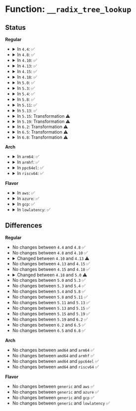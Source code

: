 # Function: <code>__radix_tree_lookup</code>

## Status
<b>Regular</b>
<ul>
<li>
<details>
<summary>In <code>4.4</code>: ✅</summary>

```c
void *__radix_tree_lookup(struct radix_tree_root *root, long unsigned int index, struct radix_tree_node **nodep, void ***slotp);
```

**Collision:** Unique Global

**Inline:** No

**Transformation:** False

**Instances:**

```
In lib/radix-tree.c (ffffffff813eef10)
Location: lib/radix-tree.c:491
Inline: False
Direct callers:
  - mm/filemap.c:__delete_from_page_cache
  - lib/radix-tree.c:radix_tree_lookup_slot
  - lib/radix-tree.c:radix_tree_lookup
  - lib/radix-tree.c:radix_tree_delete_item
```
**Symbols:**

```
ffffffff813eef10-ffffffff813eefaa: __radix_tree_lookup (STB_GLOBAL)
```
</details>
</li>
<li>
<details>
<summary>In <code>4.8</code>: ✅</summary>

```c
void *__radix_tree_lookup(struct radix_tree_root *root, long unsigned int index, struct radix_tree_node **nodep, void ***slotp);
```

**Collision:** Unique Global

**Inline:** No

**Transformation:** False

**Instances:**

```
In lib/radix-tree.c (ffffffff81435680)
Location: lib/radix-tree.c:677
Inline: False
Direct callers:
  - fs/dax.c:dax_fault
  - fs/dax.c:dax_unlock_mapping_entry
  - fs/dax.c:get_unlocked_mapping_entry
  - lib/radix-tree.c:radix_tree_replace_clear_tags
  - lib/radix-tree.c:radix_tree_delete_item
  - lib/radix-tree.c:radix_tree_lookup
  - lib/radix-tree.c:radix_tree_lookup_slot
```
**Symbols:**

```
ffffffff81435680-ffffffff81435770: __radix_tree_lookup (STB_GLOBAL)
```
</details>
</li>
<li>
<details>
<summary>In <code>4.10</code>: ✅</summary>

```c
void *__radix_tree_lookup(struct radix_tree_root *root, long unsigned int index, struct radix_tree_node **nodep, void ***slotp);
```

**Collision:** Unique Global

**Inline:** No

**Transformation:** False

**Instances:**

```
In lib/radix-tree.c (ffffffff81451e20)
Location: lib/radix-tree.c:911
Inline: False
Direct callers:
  - mm/filemap.c:__delete_from_page_cache
  - mm/truncate.c:clear_shadow_entry
  - mm/shmem.c:shmem_radix_tree_replace
  - fs/dax.c:dax_insert_mapping_entry
  - fs/dax.c:dax_invalidate_mapping_entry
  - fs/dax.c:dax_unlock_mapping_entry
  - fs/dax.c:get_unlocked_mapping_entry
  - lib/radix-tree.c:radix_tree_delete_item
  - lib/radix-tree.c:radix_tree_split
  - lib/radix-tree.c:radix_tree_lookup
  - lib/radix-tree.c:radix_tree_lookup_slot
```
**Symbols:**

```
ffffffff81451e20-ffffffff81451f10: __radix_tree_lookup (STB_GLOBAL)
```
</details>
</li>
<li>
<details>
<summary>In <code>4.13</code>: ✅</summary>

```c
void *__radix_tree_lookup(const struct radix_tree_root *root, long unsigned int index, struct radix_tree_node **nodep, void ***slotp);
```

**Collision:** Unique Global

**Inline:** No

**Transformation:** False

**Instances:**

```
In lib/radix-tree.c (ffffffff818f1cf0)
Location: lib/radix-tree.c:1029
Inline: False
Direct callers:
  - mm/filemap.c:__delete_from_page_cache
  - mm/truncate.c:clear_shadow_entry
  - mm/shmem.c:shmem_radix_tree_replace
  - fs/dax.c:grab_mapping_entry
  - fs/dax.c:dax_unlock_mapping_entry
  - fs/dax.c:get_unlocked_mapping_entry
  - lib/idr.c:idr_replace
  - lib/radix-tree.c:radix_tree_delete_item
  - lib/radix-tree.c:radix_tree_split
  - lib/radix-tree.c:radix_tree_lookup
  - lib/radix-tree.c:radix_tree_lookup_slot
```
**Symbols:**

```
ffffffff818f1cf0-ffffffff818f1e14: __radix_tree_lookup (STB_GLOBAL)
```
</details>
</li>
<li>
<details>
<summary>In <code>4.15</code>: ✅</summary>

```c
void *__radix_tree_lookup(const struct radix_tree_root *root, long unsigned int index, struct radix_tree_node **nodep, void ***slotp);
```

**Collision:** Unique Global

**Inline:** No

**Transformation:** False

**Instances:**

```
In lib/radix-tree.c (ffffffff819781a0)
Location: lib/radix-tree.c:1028
Inline: False
Direct callers:
  - mm/filemap.c:__delete_from_page_cache
  - mm/truncate.c:invalidate_inode_pages2_range
  - mm/truncate.c:invalidate_mapping_pages
  - mm/shmem.c:shmem_radix_tree_replace
  - fs/dax.c:dax_insert_mapping_entry
  - fs/dax.c:grab_mapping_entry
  - fs/dax.c:dax_unlock_mapping_entry
  - fs/dax.c:get_unlocked_mapping_entry
  - lib/idr.c:idr_replace_ext
  - lib/radix-tree.c:radix_tree_delete_item
  - lib/radix-tree.c:radix_tree_split
  - lib/radix-tree.c:radix_tree_lookup
  - lib/radix-tree.c:radix_tree_lookup_slot
```
**Symbols:**

```
ffffffff819781a0-ffffffff819782c4: __radix_tree_lookup (STB_GLOBAL)
```
</details>
</li>
<li>
<details>
<summary>In <code>4.18</code>: ✅</summary>

```c
void *__radix_tree_lookup(const struct radix_tree_root *root, long unsigned int index, struct radix_tree_node **nodep, void ***slotp);
```

**Collision:** Unique Global

**Inline:** No

**Transformation:** False

**Instances:**

```
In lib/radix-tree.c (ffffffff819d48f0)
Location: lib/radix-tree.c:1029
Inline: False
Direct callers:
  - mm/filemap.c:__delete_from_page_cache
  - mm/truncate.c:invalidate_inode_pages2_range
  - mm/truncate.c:invalidate_mapping_pages
  - mm/shmem.c:shmem_radix_tree_replace
  - fs/dax.c:dax_insert_mapping_entry
  - fs/dax.c:grab_mapping_entry
  - fs/dax.c:unlock_mapping_entry
  - fs/dax.c:__get_unlocked_mapping_entry
  - lib/idr.c:idr_replace
  - lib/radix-tree.c:radix_tree_delete_item
  - lib/radix-tree.c:radix_tree_split
  - lib/radix-tree.c:radix_tree_lookup
  - lib/radix-tree.c:radix_tree_lookup_slot
```
**Symbols:**

```
ffffffff819d48f0-ffffffff819d49d4: __radix_tree_lookup (STB_GLOBAL)
```
</details>
</li>
<li>
<details>
<summary>In <code>5.0</code>: ✅</summary>

```c
void *__radix_tree_lookup(const struct xarray *root, long unsigned int index, struct xa_node **nodep, void ***slotp);
```

**Collision:** Unique Global

**Inline:** No

**Transformation:** False

**Instances:**

```
In lib/radix-tree.c (ffffffff81a0d5a0)
Location: lib/radix-tree.c:769
Inline: False
Direct callers:
  - lib/idr.c:idr_replace
  - lib/radix-tree.c:radix_tree_delete_item
  - lib/radix-tree.c:radix_tree_lookup
  - lib/radix-tree.c:radix_tree_lookup_slot
```
**Symbols:**

```
ffffffff81a0d5a0-ffffffff81a0d63d: __radix_tree_lookup (STB_GLOBAL)
```
</details>
</li>
<li>
<details>
<summary>In <code>5.3</code>: ✅</summary>

```c
void *__radix_tree_lookup(const struct xarray *root, long unsigned int index, struct xa_node **nodep, void ***slotp);
```

**Collision:** Unique Global

**Inline:** No

**Transformation:** False

**Instances:**

```
In lib/radix-tree.c (ffffffff81a7cee0)
Location: lib/radix-tree.c:756
Inline: False
Direct callers:
  - lib/idr.c:idr_replace
  - lib/radix-tree.c:radix_tree_delete_item
  - lib/radix-tree.c:radix_tree_lookup
  - lib/radix-tree.c:radix_tree_lookup_slot
```
**Symbols:**

```
ffffffff81a7cee0-ffffffff81a7cf7d: __radix_tree_lookup (STB_GLOBAL)
```
</details>
</li>
<li>
<details>
<summary>In <code>5.4</code>: ✅</summary>

```c
void *__radix_tree_lookup(const struct xarray *root, long unsigned int index, struct xa_node **nodep, void ***slotp);
```

**Collision:** Unique Global

**Inline:** No

**Transformation:** False

**Instances:**

```
In lib/radix-tree.c (ffffffff81ab4210)
Location: lib/radix-tree.c:756
Inline: False
Direct callers:
  - lib/idr.c:idr_replace
  - lib/radix-tree.c:radix_tree_delete_item
  - lib/radix-tree.c:radix_tree_lookup
  - lib/radix-tree.c:radix_tree_lookup_slot
```
**Symbols:**

```
ffffffff81ab4210-ffffffff81ab42ad: __radix_tree_lookup (STB_GLOBAL)
```
</details>
</li>
<li>
<details>
<summary>In <code>5.8</code>: ✅</summary>

```c
void *__radix_tree_lookup(const struct xarray *root, long unsigned int index, struct xa_node **nodep, void ***slotp);
```

**Collision:** Unique Global

**Inline:** No

**Transformation:** False

**Instances:**

```
In lib/radix-tree.c (ffffffff815eeb90)
Location: lib/radix-tree.c:748
Inline: False
Direct callers:
  - lib/idr.c:idr_replace
  - lib/radix-tree.c:radix_tree_delete_item
  - lib/radix-tree.c:radix_tree_lookup
  - lib/radix-tree.c:radix_tree_lookup_slot
```
**Symbols:**

```
ffffffff815eeb90-ffffffff815eec42: __radix_tree_lookup (STB_GLOBAL)
```
</details>
</li>
<li>
<details>
<summary>In <code>5.11</code>: ✅</summary>

```c
void *__radix_tree_lookup(const struct xarray *root, long unsigned int index, struct xa_node **nodep, void ***slotp);
```

**Collision:** Unique Global

**Inline:** No

**Transformation:** False

**Instances:**

```
In lib/radix-tree.c (ffffffff816132e0)
Location: lib/radix-tree.c:748
Inline: False
Direct callers:
  - lib/idr.c:idr_replace
  - lib/radix-tree.c:radix_tree_delete_item
  - lib/radix-tree.c:radix_tree_lookup
  - lib/radix-tree.c:radix_tree_lookup_slot
```
**Symbols:**

```
ffffffff816132e0-ffffffff81613392: __radix_tree_lookup (STB_GLOBAL)
```
</details>
</li>
<li>
<details>
<summary>In <code>5.13</code>: ✅</summary>

```c
void *__radix_tree_lookup(const struct xarray *root, long unsigned int index, struct xa_node **nodep, void ***slotp);
```

**Collision:** Unique Global

**Inline:** No

**Transformation:** False

**Instances:**

```
In lib/radix-tree.c (ffffffff815f6940)
Location: lib/radix-tree.c:748
Inline: False
Direct callers:
  - lib/idr.c:idr_replace
  - lib/radix-tree.c:radix_tree_delete_item
  - lib/radix-tree.c:radix_tree_lookup
  - lib/radix-tree.c:radix_tree_lookup_slot
```
**Symbols:**

```
ffffffff815f6940-ffffffff815f69f2: __radix_tree_lookup (STB_GLOBAL)
```
</details>
</li>
<li>
<details>
<summary>In <code>5.15</code>: Transformation ⚠️</summary>

```c
void *__radix_tree_lookup(const struct xarray *root, long unsigned int index, struct xa_node **nodep, void ***slotp);
```

**Collision:** Unique Global

**Inline:** No

**Transformation:** True

**Instances:**

```
In lib/radix-tree.c (0)
Location: lib/radix-tree.c:748
Inline: False
Direct callers:
  - lib/idr.c:idr_replace
  - lib/radix-tree.c:radix_tree_delete_item
  - lib/radix-tree.c:radix_tree_lookup
  - lib/radix-tree.c:radix_tree_lookup_slot
```
**Symbols:**

```
ffffffff81cdf902-ffffffff81cdf95c: __radix_tree_lookup.cold (STB_LOCAL)
ffffffff81664020-ffffffff816640f4: __radix_tree_lookup (STB_GLOBAL)
```
</details>
</li>
<li>
<details>
<summary>In <code>5.19</code>: Transformation ⚠️</summary>

```c
void *__radix_tree_lookup(const struct xarray *root, long unsigned int index, struct xa_node **nodep, void ***slotp);
```

**Collision:** Unique Global

**Inline:** No

**Transformation:** True

**Instances:**

```
In lib/radix-tree.c (0)
Location: lib/radix-tree.c:748
Inline: False
Direct callers:
  - lib/idr.c:idr_replace
  - lib/radix-tree.c:radix_tree_delete_item
  - lib/radix-tree.c:radix_tree_lookup
  - lib/radix-tree.c:radix_tree_lookup_slot
```
**Symbols:**

```
ffffffff81ea6092-ffffffff81ea60f8: __radix_tree_lookup.cold (STB_LOCAL)
ffffffff8177e260-ffffffff8177e352: __radix_tree_lookup (STB_GLOBAL)
```
</details>
</li>
<li>
<details>
<summary>In <code>6.2</code>: Transformation ⚠️</summary>

```c
void *__radix_tree_lookup(const struct xarray *root, long unsigned int index, struct xa_node **nodep, void ***slotp);
```

**Collision:** Unique Global

**Inline:** No

**Transformation:** True

**Instances:**

```
In lib/radix-tree.c (0)
Location: lib/radix-tree.c:748
Inline: False
Direct callers:
  - lib/idr.c:idr_replace
  - lib/radix-tree.c:radix_tree_delete_item
  - lib/radix-tree.c:radix_tree_lookup
  - lib/radix-tree.c:radix_tree_lookup_slot
```
**Symbols:**

```
ffffffff820b7a0f-ffffffff820b7a75: __radix_tree_lookup.cold (STB_LOCAL)
ffffffff8203ae30-ffffffff8203af22: __radix_tree_lookup (STB_GLOBAL)
```
</details>
</li>
<li>
<details>
<summary>In <code>6.5</code>: Transformation ⚠️</summary>

```c
void *__radix_tree_lookup(const struct xarray *root, long unsigned int index, struct xa_node **nodep, void ***slotp);
```

**Collision:** Unique Global

**Inline:** No

**Transformation:** True

**Instances:**

```
In lib/radix-tree.c (0)
Location: lib/radix-tree.c:747
Inline: False
Direct callers:
  - lib/idr.c:idr_replace
  - lib/radix-tree.c:radix_tree_delete_item
  - lib/radix-tree.c:radix_tree_lookup
  - lib/radix-tree.c:radix_tree_lookup_slot
```
**Symbols:**

```
ffffffff82138e7f-ffffffff82138ee1: __radix_tree_lookup.cold (STB_LOCAL)
ffffffff820b9320-ffffffff820b940f: __radix_tree_lookup (STB_GLOBAL)
```
</details>
</li>
<li>
<details>
<summary>In <code>6.8</code>: Transformation ⚠️</summary>

```c
void *__radix_tree_lookup(const struct xarray *root, long unsigned int index, struct xa_node **nodep, void ***slotp);
```

**Collision:** Unique Global

**Inline:** No

**Transformation:** True

**Instances:**

```
In lib/radix-tree.c (0)
Location: lib/radix-tree.c:747
Inline: False
Direct callers:
  - lib/idr.c:idr_replace
  - lib/radix-tree.c:radix_tree_delete_item
  - lib/radix-tree.c:radix_tree_lookup
  - lib/radix-tree.c:radix_tree_lookup_slot
```
**Symbols:**

```
ffffffff8221ac24-ffffffff8221ac86: __radix_tree_lookup.cold (STB_LOCAL)
ffffffff82193c30-ffffffff82193d1f: __radix_tree_lookup (STB_GLOBAL)
```
</details>
</li>
</ul>
<b>Arch</b>
<ul>
<li>
<details>
<summary>In <code>arm64</code>: ✅</summary>

```c
void *__radix_tree_lookup(const struct xarray *root, long unsigned int index, struct xa_node **nodep, void ***slotp);
```

**Collision:** Unique Global

**Inline:** No

**Transformation:** False

**Instances:**

```
In lib/radix-tree.c (ffff800010d8e718)
Location: lib/radix-tree.c:756
Inline: False
Direct callers:
  - lib/idr.c:idr_replace
  - lib/radix-tree.c:radix_tree_delete_item
  - lib/radix-tree.c:radix_tree_lookup
  - lib/radix-tree.c:radix_tree_lookup_slot
```
**Symbols:**

```
ffff800010d8e718-ffff800010d8e7b0: __radix_tree_lookup (STB_GLOBAL)
```
</details>
</li>
<li>
<details>
<summary>In <code>armhf</code>: ✅</summary>

```c
void *__radix_tree_lookup(const struct xarray *root, long unsigned int index, struct xa_node **nodep, void ***slotp);
```

**Collision:** Unique Global

**Inline:** No

**Transformation:** False

**Instances:**

```
In lib/radix-tree.c (c0e88e08)
Location: lib/radix-tree.c:756
Inline: False
Direct callers:
  - lib/idr.c:idr_replace
  - lib/radix-tree.c:radix_tree_delete_item
  - lib/radix-tree.c:radix_tree_lookup
  - lib/radix-tree.c:radix_tree_lookup_slot
```
**Symbols:**

```
c0e88e08-c0e88eac: __radix_tree_lookup (STB_GLOBAL)
```
</details>
</li>
<li>
<details>
<summary>In <code>ppc64el</code>: ✅</summary>

```c
void *__radix_tree_lookup(const struct xarray *root, long unsigned int index, struct xa_node **nodep, void ***slotp);
```

**Collision:** Unique Global

**Inline:** No

**Transformation:** False

**Instances:**

```
In lib/radix-tree.c (c000000000ed1330)
Location: lib/radix-tree.c:756
Inline: False
Direct callers:
  - lib/idr.c:idr_replace
  - lib/radix-tree.c:radix_tree_delete_item
  - lib/radix-tree.c:radix_tree_lookup
  - lib/radix-tree.c:radix_tree_lookup_slot
```
**Symbols:**

```
c000000000ed1330-c000000000ed13f0: __radix_tree_lookup (STB_GLOBAL)
```
</details>
</li>
<li>
<details>
<summary>In <code>riscv64</code>: ✅</summary>

```c
void *__radix_tree_lookup(const struct xarray *root, long unsigned int index, struct xa_node **nodep, void ***slotp);
```

**Collision:** Unique Global

**Inline:** No

**Transformation:** False

**Instances:**

```
In lib/radix-tree.c (ffffffe0008b719c)
Location: lib/radix-tree.c:756
Inline: False
Direct callers:
  - lib/idr.c:idr_replace
  - lib/radix-tree.c:radix_tree_delete_item
  - lib/radix-tree.c:radix_tree_lookup
  - lib/radix-tree.c:radix_tree_lookup_slot
```
**Symbols:**

```
ffffffe0008b719c-ffffffe0008b721c: __radix_tree_lookup (STB_GLOBAL)
```
</details>
</li>
</ul>
<b>Flavor</b>
<ul>
<li>
<details>
<summary>In <code>aws</code>: ✅</summary>

```c
void *__radix_tree_lookup(const struct xarray *root, long unsigned int index, struct xa_node **nodep, void ***slotp);
```

**Collision:** Unique Global

**Inline:** No

**Transformation:** False

**Instances:**

```
In lib/radix-tree.c (ffffffff81a53060)
Location: lib/radix-tree.c:756
Inline: False
Direct callers:
  - lib/idr.c:idr_replace
  - lib/radix-tree.c:radix_tree_delete_item
  - lib/radix-tree.c:radix_tree_lookup
  - lib/radix-tree.c:radix_tree_lookup_slot
```
**Symbols:**

```
ffffffff81a53060-ffffffff81a530fd: __radix_tree_lookup (STB_GLOBAL)
```
</details>
</li>
<li>
<details>
<summary>In <code>azure</code>: ✅</summary>

```c
void *__radix_tree_lookup(const struct xarray *root, long unsigned int index, struct xa_node **nodep, void ***slotp);
```

**Collision:** Unique Global

**Inline:** No

**Transformation:** False

**Instances:**

```
In lib/radix-tree.c (ffffffff81a10160)
Location: lib/radix-tree.c:756
Inline: False
Direct callers:
  - lib/idr.c:idr_replace
  - lib/radix-tree.c:radix_tree_delete_item
  - lib/radix-tree.c:radix_tree_lookup
  - lib/radix-tree.c:radix_tree_lookup_slot
```
**Symbols:**

```
ffffffff81a10160-ffffffff81a101fd: __radix_tree_lookup (STB_GLOBAL)
```
</details>
</li>
<li>
<details>
<summary>In <code>gcp</code>: ✅</summary>

```c
void *__radix_tree_lookup(const struct xarray *root, long unsigned int index, struct xa_node **nodep, void ***slotp);
```

**Collision:** Unique Global

**Inline:** No

**Transformation:** False

**Instances:**

```
In lib/radix-tree.c (ffffffff81abf450)
Location: lib/radix-tree.c:756
Inline: False
Direct callers:
  - lib/idr.c:idr_replace
  - lib/radix-tree.c:radix_tree_delete_item
  - lib/radix-tree.c:radix_tree_lookup
  - lib/radix-tree.c:radix_tree_lookup_slot
```
**Symbols:**

```
ffffffff81abf450-ffffffff81abf4ed: __radix_tree_lookup (STB_GLOBAL)
```
</details>
</li>
<li>
<details>
<summary>In <code>lowlatency</code>: ✅</summary>

```c
void *__radix_tree_lookup(const struct xarray *root, long unsigned int index, struct xa_node **nodep, void ***slotp);
```

**Collision:** Unique Global

**Inline:** No

**Transformation:** False

**Instances:**

```
In lib/radix-tree.c (ffffffff81acb920)
Location: lib/radix-tree.c:756
Inline: False
Direct callers:
  - lib/idr.c:idr_replace
  - lib/radix-tree.c:radix_tree_delete_item
  - lib/radix-tree.c:radix_tree_lookup
  - lib/radix-tree.c:radix_tree_lookup_slot
```
**Symbols:**

```
ffffffff81acb920-ffffffff81acb9bd: __radix_tree_lookup (STB_GLOBAL)
```
</details>
</li>
</ul>

## Differences
<b>Regular</b>
<ul>
<li>
No changes between <code>4.4</code> and <code>4.8</code> ✅
</li>
<li>
No changes between <code>4.8</code> and <code>4.10</code> ✅
</li>
<li>
<details>
<summary>Changed between <code>4.10</code> and <code>4.13</code> ⚠️</summary>
<ul>
<li>
<b>Param type changed. </b>
<code>struct radix_tree_root *root</code> ➡️ <code>const struct radix_tree_root *root</code>
</li>
</ul>
</details>
</li>
<li>
No changes between <code>4.13</code> and <code>4.15</code> ✅
</li>
<li>
No changes between <code>4.15</code> and <code>4.18</code> ✅
</li>
<li>
<details>
<summary>Changed between <code>4.18</code> and <code>5.0</code> ⚠️</summary>
<ul>
<li>
<b>Param type changed. </b>
<code>const struct radix_tree_root *root</code> ➡️ <code>const struct xarray *root</code>
</li>
<li>
<b>Param type changed. </b>
<code>struct radix_tree_node **nodep</code> ➡️ <code>struct xa_node **nodep</code>
</li>
</ul>
</details>
</li>
<li>
No changes between <code>5.0</code> and <code>5.3</code> ✅
</li>
<li>
No changes between <code>5.3</code> and <code>5.4</code> ✅
</li>
<li>
No changes between <code>5.4</code> and <code>5.8</code> ✅
</li>
<li>
No changes between <code>5.8</code> and <code>5.11</code> ✅
</li>
<li>
No changes between <code>5.11</code> and <code>5.13</code> ✅
</li>
<li>
No changes between <code>5.13</code> and <code>5.15</code> ✅
</li>
<li>
No changes between <code>5.15</code> and <code>5.19</code> ✅
</li>
<li>
No changes between <code>5.19</code> and <code>6.2</code> ✅
</li>
<li>
No changes between <code>6.2</code> and <code>6.5</code> ✅
</li>
<li>
No changes between <code>6.5</code> and <code>6.8</code> ✅
</li>
</ul>
<b>Arch</b>
<ul>
<li>
No changes between <code>amd64</code> and <code>arm64</code> ✅
</li>
<li>
No changes between <code>amd64</code> and <code>armhf</code> ✅
</li>
<li>
No changes between <code>amd64</code> and <code>ppc64el</code> ✅
</li>
<li>
No changes between <code>amd64</code> and <code>riscv64</code> ✅
</li>
</ul>
<b>Flavor</b>
<ul>
<li>
No changes between <code>generic</code> and <code>aws</code> ✅
</li>
<li>
No changes between <code>generic</code> and <code>azure</code> ✅
</li>
<li>
No changes between <code>generic</code> and <code>gcp</code> ✅
</li>
<li>
No changes between <code>generic</code> and <code>lowlatency</code> ✅
</li>
</ul>
